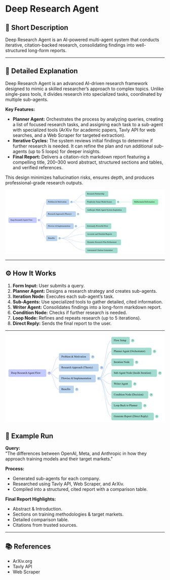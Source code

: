 # Deep Research Agent

## 📌 Short Description

Deep Research Agent is an AI-powered multi-agent system that conducts iterative, citation-backed research, consolidating findings into well-structured long-form reports.

---

## 📖 Detailed Explanation

Deep Research Agent is an advanced AI-driven research framework designed to mimic a skilled researcher’s approach to complex topics. Unlike single-pass tools, it divides research into specialized tasks, coordinated by multiple sub-agents.

**Key Features:**
- **Planner Agent:** Orchestrates the process by analyzing queries, creating a list of focused research tasks, and assigning each task to a sub-agent with specialized tools (ArXiv for academic papers, Tavly API for web searches, and a Web Scraper for targeted extraction).
- **Iterative Cycles:** The system reviews initial findings to determine if further research is needed. It can refine the plan and run additional sub-agents (up to 5 loops) for deeper insights.
- **Final Report:** Delivers a citation-rich markdown report featuring a compelling title, 200–300 word abstract, structured sections and tables, and verified references.

This design minimizes hallucination risks, ensures depth, and produces professional-grade research outputs.

![NotebookLM Mind Map](NotebookLM%20Mind%20Map.png)

---

## ⚙️ How It Works

1. **Form Input:** User submits a query.
2. **Planner Agent:** Designs a research strategy and creates sub-agents.
3. **Iteration Node:** Executes each sub-agent’s task.
4. **Sub-Agents:** Use specialized tools to gather detailed, cited information.
5. **Writer Agent:** Consolidates findings into a long-form markdown report.
6. **Condition Node:** Checks if further research is needed.
7. **Loop Node:** Refines and repeats research (up to 5 iterations).
8. **Direct Reply:** Sends the final report to the user.

---

![NotebookLM Mind Map (1)](NotebookLM%20Mind%20Map%20(1).png)

## 🧪 Example Run

**Query:**  
"The differences between OpenAI, Meta, and Anthropic in how they approach training models and their target markets."

**Process:**
- Generated sub-agents for each company.
- Researched using Tavly API, Web Scraper, and ArXiv.
- Compiled into a structured, cited report with a comparison table.

**Final Report Highlights:**
- Abstract & Introduction.
- Sections on training methodologies & target markets.
- Detailed comparison table.
- Citations from trusted sources.

---

## 📚 References

- ArXiv.org
- Tavly API
- Web Scraper
